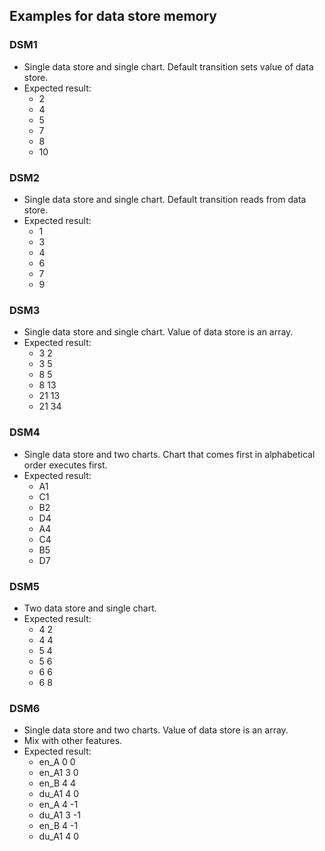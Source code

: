 ## Examples for data store memory

### DSM1

* Single data store and single chart. Default transition sets value of data store.
* Expected result:
  - 2
  - 4
  - 5
  - 7
  - 8
  - 10

### DSM2

* Single data store and single chart. Default transition reads from data store.
* Expected result:
  - 1
  - 3
  - 4
  - 6
  - 7
  - 9

### DSM3

* Single data store and single chart. Value of data store is an array.
* Expected result:
  - 3 2
  - 3 5
  - 8 5
  - 8 13
  - 21 13
  - 21 34

### DSM4

* Single data store and two charts. Chart that comes first in alphabetical order executes first.
* Expected result:
  - A1
  - C1
  - B2
  - D4
  - A4
  - C4
  - B5
  - D7

### DSM5

* Two data store and single chart.
* Expected result:
  - 4 2
  - 4 4
  - 5 4
  - 5 6
  - 6 6
  - 6 8

### DSM6

* Single data store and two charts. Value of data store is an array.
* Mix with other features.
* Expected result:
  - en_A 0 0
  - en_A1 3 0
  - en_B 4 4
  - du_A1 4 0
  - en_A 4 -1
  - du_A1 3 -1
  - en_B 4 -1
  - du_A1 4 0
